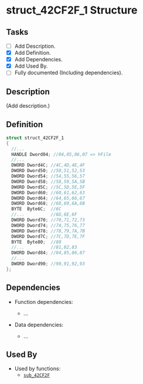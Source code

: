 # struct_42CF2F_1 Structure

## Tasks

- [ ] Add Description.
- [X] Add Definition.
- [X] Add Dependencies.
- [X] Add Used By.
- [ ] Fully documented (Including dependencies).

## Description

(Add description.)

## Definition

```c
struct struct_42CF2F_1
{
  //...
  HANDLE Dword04; //04,05,06,07 => hFile
  //...
  DWORD Dword4C; //4C,4D,4E,4F
  DWORD Dword50; //50,51,52,53
  DWORD Dword54; //54,55,56,57
  DWORD Dword58; //58,59,5A,5B
  DWORD Dword5C; //5C,5D,5E,5F
  DWORD Dword60; //60,61,62,63
  DWORD Dword64; //64,65,66,67
  DWORD Dword68; //68,69,6A,6B
  BYTE  Byte6C;  //6C
  //...          //6D,6E,6F
  DWORD Dword70; //70,71,72,73
  DWORD Dword74; //74,75,76,77
  DWORD Dword78; //78,79,7A,7B
  DWORD Dword7C; //7C,7D,7E,7F
  BYTE  Byte80;  //80
  //...          //81,82,83
  DWORD Dword84; //84,85,86,87
  //...
  DWORD Dword90; //90,91,92,93
};
```

## Dependencies

* Function dependencies:
  * ...

* Data dependencies:
  * ...

## Used By

* Used by functions:
  * [`sub_42CF2F`](../md/sub_42CF2F.md)

